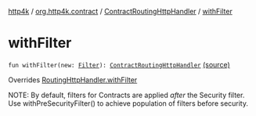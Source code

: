 [http4k](../../index.md) / [org.http4k.contract](../index.md) / [ContractRoutingHttpHandler](index.md) / [withFilter](./with-filter.md)

# withFilter

`fun withFilter(new: `[`Filter`](../../org.http4k.core/-filter/index.md)`): `[`ContractRoutingHttpHandler`](index.md) [(source)](https://github.com/http4k/http4k/blob/master/http4k-contract/src/main/kotlin/org/http4k/contract/ContractRoutingHttpHandler.kt#L34)

Overrides [RoutingHttpHandler.withFilter](../../org.http4k.routing/-routing-http-handler/with-filter.md)

NOTE: By default, filters for Contracts are applied *after* the Security filter. Use withPreSecurityFilter()
to achieve population of filters before security.

